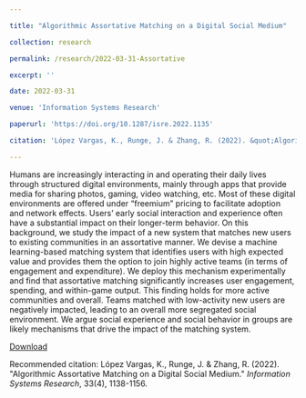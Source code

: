 ```yaml
---

title: "Algorithmic Assortative Matching on a Digital Social Medium"

collection: research

permalink: /research/2022-03-31-Assortative

excerpt: ''

date: 2022-03-31

venue: 'Information Systems Research'

paperurl: 'https://doi.org/10.1287/isre.2022.1135'

citation: 'López Vargas, K., Runge, J. & Zhang, R. (2022). &quot;Algorithmic Assortative Matching on a Digital Social Medium.&quot; <i>Information Systems Research</i>, 33(4), 1138-1156.'

---
```

Humans are increasingly interacting in and operating their daily lives through structured digital environments, mainly through apps that provide media for sharing photos, gaming, video watching, etc. Most of these digital environments are offered under “freemium” pricing to facilitate adoption and network effects. Users’ early social interaction and experience often have a substantial impact on their longer-term behavior. On this background, we study the impact of a new system that matches new users to existing communities in an assortative manner. We devise a machine learning-based matching system that identifies users with high expected value and provides them the option to join highly active teams (in terms of engagement and expenditure). We deploy this mechanism experimentally and find that assortative matching significantly increases user engagement, spending, and within-game output. This finding holds for more active communities and overall. Teams matched with low-activity new users are negatively impacted, leading to an overall more segregated social environment. We argue social experience and social behavior in groups are likely mechanisms that drive the impact of the matching system.

[Download](https://doi.org/10.1287/isre.2022.1135)

Recommended citation: López Vargas, K., Runge, J. & Zhang, R. (2022). &quot;Algorithmic Assortative Matching on a Digital Social Medium.&quot; <i>Information Systems Research</i>, 33(4), 1138-1156.
